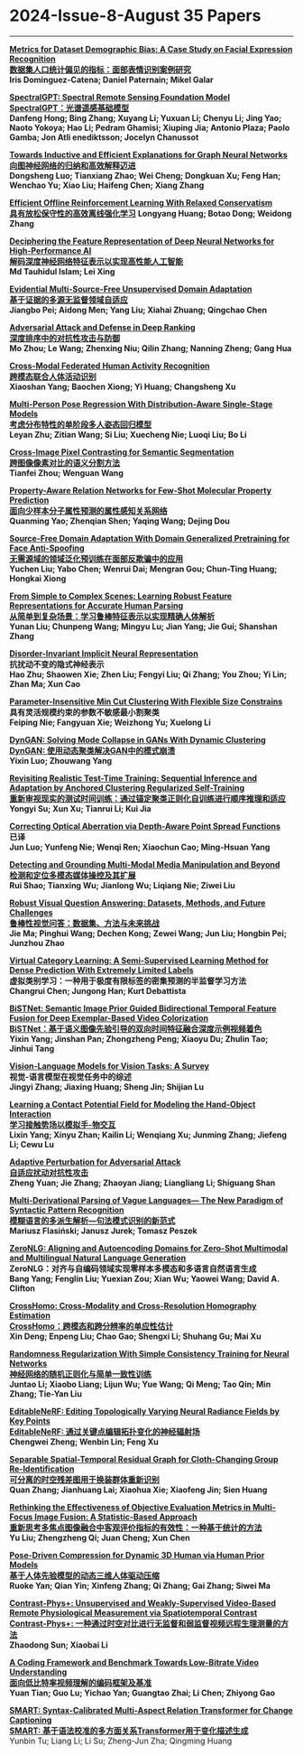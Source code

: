 # 2024-Issue-8-August  35 Papers

*****

**[Metrics for Dataset Demographic Bias: A Case Study on Facial Expression Recognition](https://ieeexplore.ieee.org/document/10420507/)**  
**[数据集人口统计偏见的指标：面部表情识别案例研究](https://mp.weixin.qq.com/s/x7XycJ0NGs7eV6u1KOdtyg)**  
**Iris Dominguez-Catena; Daniel Paternain; Mikel Galar**  

**[SpectralGPT: Spectral Remote Sensing Foundation Model](https://ieeexplore.ieee.org/document/10490262/)**  
**[SpectralGPT：光谱遥感基础模型](https://mp.weixin.qq.com/s/zEf5ds7pm9DZwG2RI6nNZw)**  
**Danfeng Hong; Bing Zhang; Xuyang Li; Yuxuan Li; Chenyu Li; Jing Yao; Naoto Yokoya; Hao Li; Pedram Ghamisi; Xiuping Jia; Antonio Plaza; Paolo Gamba; Jon Atli  enediktsson; Jocelyn Chanussot**  

**[Towards Inductive and Efficient Explanations for Graph Neural Networks](https://ieeexplore.ieee.org/document/10423141/)**  
**[向图神经网络的归纳和高效解释迈进](https://mp.weixin.qq.com/s/oPgi32MYTv_e7koLRD7waQ)**  
**Dongsheng Luo; Tianxiang Zhao; Wei Cheng; Dongkuan Xu; Feng Han; Wenchao Yu; Xiao Liu; Haifeng Chen; Xiang Zhang**  

**[Efficient Offline Reinforcement Learning With Relaxed Conservatism](https://ieeexplore.ieee.org/document/10432784/)**  
**[具有放松保守性的高效离线强化学习](https://mp.weixin.qq.com/s/-T0GD8cU7toKdLNr1FZXkw)**
**Longyang Huang; Botao Dong; Weidong Zhang**  

**[Deciphering the Feature Representation of Deep Neural Networks for High-Performance AI](https://ieeexplore.ieee.org/document/10439639/)**  
**[解码深度神经网络特征表示以实现高性能人工智能](https://mp.weixin.qq.com/s/hRi9aRLfs1oxD3Rvy0eZJA)**  
**Md Tauhidul Islam; Lei Xing**  

**[Evidential Multi-Source-Free Unsupervised Domain Adaptation](https://ieeexplore.ieee.org/document/10420513/)**  
**[基于证据的多源无监督领域自适应](https://mp.weixin.qq.com/s/3tC6YyHj9Jf4HZIKfRMqFA)**  
**Jiangbo Pei; Aidong Men; Yang Liu; Xiahai Zhuang; Qingchao Chen**  

**[Adversarial Attack and Defense in Deep Ranking](https://ieeexplore.ieee.org/document/10433769/)**  
**[深度排序中的对抗性攻击与防御](https://mp.weixin.qq.com/s/JvUQAlESM3fDRLo829YJzw)**  
**Mo Zhou; Le Wang; Zhenxing Niu; Qilin Zhang; Nanning Zheng; Gang Hua**  

**[Cross-Modal Federated Human Activity Recognition](https://ieeexplore.ieee.org/document/10440498/)**  
**[跨模态联合人体活动识别](https://mp.weixin.qq.com/s/Yjc8HKlLGPgO9zclALnfJw)**  
**Xiaoshan Yang; Baochen Xiong; Yi Huang; Changsheng Xu**  

**[Multi-Person Pose Regression With Distribution-Aware Single-Stage Models](https://ieeexplore.ieee.org/document/10430443/)**  
**[考虑分布特性的单阶段多人姿态回归模型](https://mp.weixin.qq.com/s/EBmXQNfo6EAJwxSwzQqNYg)**  
**Leyan Zhu; Zitian Wang; Si Liu; Xuecheng Nie; Luoqi Liu; Bo Li**  

**[Cross-Image Pixel Contrasting for Semantic Segmentation](https://ieeexplore.ieee.org/document/10443562/)**  
**[跨图像像素对比的语义分割方法](https://mp.weixin.qq.com/s/OSGNGYjT89JajJb1pRJxuA)**  
**Tianfei Zhou; Wenguan Wang**  

**[Property-Aware Relation Networks for Few-Shot Molecular Property Prediction](https://ieeexplore.ieee.org/document/10443285/)**  
**[面向少样本分子属性预测的属性感知关系网络](https://mp.weixin.qq.com/s/W0d4PXgvw6obAgyVnFPoxg)**  
**Quanming Yao; Zhenqian Shen; Yaqing Wang; Dejing Dou**  

**[Source-Free Domain Adaptation With Domain Generalized Pretraining for Face Anti-Spoofing](https://ieeexplore.ieee.org/document/10449373/)**  
**[无需源域的领域泛化预训练在面部反欺骗中的应用](https://mp.weixin.qq.com/s/Z3-YEfwOih8Gk172Hz5ESw)**  
**Yuchen Liu; Yabo Chen; Wenrui Dai; Mengran Gou; Chun-Ting Huang; Hongkai Xiong**  

**[From Simple to Complex Scenes: Learning Robust Feature Representations for Accurate Human Parsing](https://ieeexplore.ieee.org/document/10438878/)**  
**[从简单到复杂场景：学习鲁棒特征表示以实现精确人体解析](https://mp.weixin.qq.com/s/sXF2yKZHPOs6SKi5fgQfVw)**  
**Yunan Liu; Chunpeng Wang; Mingyu Lu; Jian Yang; Jie Gui; Shanshan Zhang**  

**[Disorder-Invariant Implicit Neural Representation](https://ieeexplore.ieee.org/document/10436706/)**  
**抗扰动不变的隐式神经表示**  
**Hao Zhu; Shaowen Xie; Zhen Liu; Fengyi Liu; Qi Zhang; You Zhou; Yi Lin; Zhan Ma; Xun Cao**  

**[Parameter-Insensitive Min Cut Clustering With Flexible Size Constrains](https://ieeexplore.ieee.org/document/10440474/)**  
**具有灵活规模约束的参数不敏感最小割聚类**  
**Feiping Nie; Fangyuan Xie; Weizhong Yu; Xuelong Li**  

**[DynGAN: Solving Mode Collapse in GANs With Dynamic Clustering](https://ieeexplore.ieee.org/document/10440507/)**  
**[DynGAN: 使用动态聚类解决GAN中的模式崩溃](https://mp.weixin.qq.com/s/1ORx6ihwhKLcEP4c9ZahMg)**  
**Yixin Luo; Zhouwang Yang**  

**[Revisiting Realistic Test-Time Training: Sequential Inference and Adaptation by Anchored Clustering Regularized Self-Training](https://ieeexplore.ieee.org/document/10452869/)**  
**[重新审视现实的测试时间训练：通过锚定聚类正则化自训练进行顺序推理和适应](https://mp.weixin.qq.com/s/GC1jetAiddqDMF35tMumdA)**  
**Yongyi Su; Xun Xu; Tianrui Li; Kui Jia**  

**[Correcting Optical Aberration via Depth-Aware Point Spread Functions](https://ieeexplore.ieee.org/document/10448544/)**  
**已译**  
**Jun Luo; Yunfeng Nie; Wenqi Ren; Xiaochun Cao; Ming-Hsuan Yang**  

**[Detecting and Grounding Multi-Modal Media Manipulation and Beyond](https://ieeexplore.ieee.org/document/10440475/)**  
**[检测和定位多模态媒体操控及其扩展](https://mp.weixin.qq.com/s/ioVGwV45KdEVp7e-qbxKVQ)**  
**Rui Shao; Tianxing Wu; Jianlong Wu; Liqiang Nie; Ziwei Liu**  

**[Robust Visual Question Answering: Datasets, Methods, and Future Challenges](https://ieeexplore.ieee.org/document/10438044/)**  
**[鲁棒性视觉问答：数据集、方法与未来挑战](https://mp.weixin.qq.com/s/dKj2v0TZ6-5nbxwgQR9KaQ)**  
**Jie Ma; Pinghui Wang; Dechen Kong; Zewei Wang; Jun Liu; Hongbin Pei; Junzhou Zhao**  

**[Virtual Category Learning: A Semi-Supervised Learning Method for Dense Prediction With Extremely Limited Labels](https://ieeexplore.ieee.org/document/10440511/)**  
**虚拟类别学习：一种用于极度有限标签的密集预测的半监督学习方法**  
**Changrui Chen; Jungong Han; Kurt Debattista**  

**[BiSTNet: Semantic Image Prior Guided Bidirectional Temporal Feature Fusion for Deep Exemplar-Based Video Colorization](https://ieeexplore.ieee.org/document/10453471/)**  
**[BiSTNet：基于语义图像先验引导的双向时间特征融合深度示例视频着色](https://mp.weixin.qq.com/s/WlCj03FPIkoDDf0E8cpPkQ)**   
**Yixin Yang; Jinshan Pan; Zhongzheng Peng; Xiaoyu Du; Zhulin Tao; Jinhui Tang**  

**[Vision-Language Models for Vision Tasks: A Survey](https://ieeexplore.ieee.org/document/10445007/)**  
**视觉-语言模型在视觉任务中的综述**  
**Jingyi Zhang; Jiaxing Huang; Sheng Jin; Shijian Lu**  


**[Learning a Contact Potential Field for Modeling the Hand-Object Interaction](https://ieeexplore.ieee.org/document/10478277/)**  
**[学习接触势场以模拟手-物交互](https://mp.weixin.qq.com/s/8k1YVUj6f3z8TN0Cn80oFA)**  
**Lixin Yang; Xinyu Zhan; Kailin Li; Wenqiang Xu; Junming Zhang; Jiefeng Li; Cewu Lu**  

**[Adaptive Perturbation for Adversarial Attack](https://ieeexplore.ieee.org/document/10440467/)**  
**[自适应扰动对抗性攻击](https://mp.weixin.qq.com/s/Y4a4A3oYNroym_kYpYMYMA)**  
**Zheng Yuan; Jie Zhang; Zhaoyan Jiang; Liangliang Li; Shiguang Shan**  

**[Multi-Derivational Parsing of Vague Languages— The New Paradigm of Syntactic Pattern Recognition](https://ieeexplore.ieee.org/document/10439646/)**  
**[模糊语言的多派生解析—句法模式识别的新范式](https://mp.weixin.qq.com/s/ubZ9aHHmO_zZ3tJzEOTIAQ)**  
**Mariusz Flasiński; Janusz Jurek; Tomasz Peszek**  

**[ZeroNLG: Aligning and Autoencoding Domains for Zero-Shot Multimodal and Multilingual Natural Language Generation](https://ieeexplore.ieee.org/document/10453989/)**  
**ZeroNLG：对齐与自编码领域实现零样本多模态和多语言自然语言生成**  
**Bang Yang; Fenglin Liu; Yuexian Zou; Xian Wu; Yaowei Wang; David A. Clifton**  

**[CrossHomo: Cross-Modality and Cross-Resolution Homography Estimation](https://ieeexplore.ieee.org/document/10438073/)**  
**[CrossHomo：跨模态和跨分辨率的单应性估计](https://mp.weixin.qq.com/s/Q69R8drlJRN2457AgIo9iQ)**  
**Xin Deng; Enpeng Liu; Chao Gao; Shengxi Li; Shuhang Gu; Mai Xu**  

**[Randomness Regularization With Simple Consistency Training for Neural Networks](https://ieeexplore.ieee.org/document/10453595/)**  
**[神经网络的随机正则化与简单一致性训练](https://mp.weixin.qq.com/s/xtDJrYlGoiTH3WzDYg9yZQ)**  
**Juntao Li; Xiaobo Liang; Lijun Wu; Yue Wang; Qi Meng; Tao Qin; Min Zhang; Tie-Yan Liu**  

**[EditableNeRF: Editing Topologically Varying Neural Radiance Fields by Key Points](https://ieeexplore.ieee.org/document/10436377/)**  
**[EditableNeRF: 通过关键点编辑拓扑变化的神经辐射场](https://mp.weixin.qq.com/s/O5P0S5uqfYqR4s22IZbwfA)**  
**Chengwei Zheng; Wenbin Lin; Feng Xu**  

**[Separable Spatial-Temporal Residual Graph for Cloth-Changing Group Re-Identification](https://ieeexplore.ieee.org/document/10443971/)**  
**[可分离的时空残差图用于换装群体重新识别](https://mp.weixin.qq.com/s/QffdynpktdTTAI6GSK5BNw)**  
**Quan Zhang; Jianhuang Lai; Xiaohua Xie; Xiaofeng Jin; Sien Huang**  

**[Rethinking the Effectiveness of Objective Evaluation Metrics in Multi-Focus Image Fusion: A Statistic-Based Approach](https://ieeexplore.ieee.org/document/10440470/)**  
**[重新思考多焦点图像融合中客观评价指标的有效性：一种基于统计的方法](https://mp.weixin.qq.com/s/XkiH3eEkM5lhvKEYKQCLYg)**  
**Yu Liu; Zhengzheng Qi; Juan Cheng; Xun Chen**  

**[Pose-Driven Compression for Dynamic 3D Human via Human Prior Models](https://ieeexplore.ieee.org/document/10443540/)**  
**[基于人体先验模型的动态三维人体驱动压缩](https://mp.weixin.qq.com/s/LA9r_uTRndlMt6wAVmFUKw)**  
**Ruoke Yan; Qian Yin; Xinfeng Zhang; Qi Zhang; Gai Zhang; Siwei Ma**  

**[Contrast-Phys+: Unsupervised and Weakly-Supervised Video-Based Remote Physiological Measurement via Spatiotemporal Contrast](https://ieeexplore.ieee.org/document/10440521/)**  
**[Contrast-Phys+: 一种通过时空对比进行无监督和弱监督视频远程生理测量的方法](https://mp.weixin.qq.com/s/1zv70yCAbs7je6yjZ317Og)**  
**Zhaodong Sun; Xiaobai Li**  

**[A Coding Framework and Benchmark Towards Low-Bitrate Video Understanding](https://ieeexplore.ieee.org/document/10440520/)**  
**[面向低比特率视频理解的编码框架及基准](https://mp.weixin.qq.com/s/nGpZV9e9jMcTutTYLqMh-Q)**  
**Yuan Tian; Guo Lu; Yichao Yan; Guangtao Zhai; Li Chen; Zhiyong Gao**  

**[SMART: Syntax-Calibrated Multi-Aspect Relation Transformer for Change Captioning](https://ieeexplore.ieee.org/document/10433795/)**  
**[SMART: 基于语法校准的多方面关系Transformer用于变化描述生成](https://mp.weixin.qq.com/s/kDPJ23oJ3ef-PtPT41vzfQ)**  
Yunbin Tu; Liang Li; Li Su; Zheng-Jun Zha; Qingming Huang  

